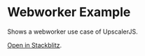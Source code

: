 # Webworker Example

Shows a webworker use case of UpscalerJS.

[Open in Stackblitz](https://githubbox.com/thekevinscott/upscalerjs/tree/main/examples/webworker).
